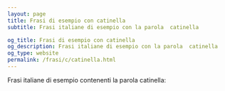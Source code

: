 ```yaml
---
layout: page
title: Frasi di esempio con catinella 
subtitle: Frasi italiane di esempio con la parola  catinella

og_title: Frasi di esempio con catinella 
og_description: Frasi italiane di esempio con la parola  catinella
og_type: website
permalink: /frasi/c/catinella.html
---
```


Frasi italiane di esempio contenenti la parola catinella:


